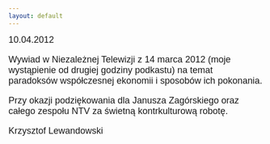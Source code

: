 ```yaml
---
layout: default
---
```


<!--104-->
<p style="margin: 0px 0px 18px; font-size: 18px; font-family: Helvetica;">10.04.2012</p><p style="margin: 0px 0px 18px; font-size: 18px; font-family: Helvetica;">Wywiad w Niezależnej Telewizji z 14 marca 2012 (moje wystąpienie od drugiej godziny podkastu) na temat paradoksów współczesnej ekonomii i sposobów ich pokonania.</p><p style="margin: 0px 0px 18px; font-size: 18px; font-family: Helvetica;">Przy okazji podziękowania dla Janusza Zagórskiego oraz całego zespołu NTV za świetną kontrkulturową robotę.</p><p style="margin: 0px 0px 18px; font-size: 18px; font-family: Helvetica;">Krzysztof Lewandowski</p>